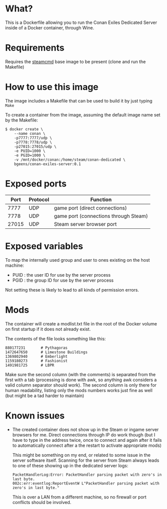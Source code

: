 # What?
This is a Dockerfile allowing you to run the Conan Exiles Dedicated 
Server inside of a Docker container, through Wine.

# Requirements
Requires the [steamcmd](https://github.com/theBlackDragon/steamcmd) 
base image to be present (clone and run the Makefile)

# How to use this image

The image includes a Makefile that can be used to build it by just
typing `Make`

To create a container from the image, assuming the default image name
set by the Makefile:
```console
$ docker create \
    --name conan \
    -p7777:7777/udp \ 
    -p7778:7778/udp \
    -p27015:27015/udp \ 
    -e PUID=1000 \
    -e PGID=1000 \
    -v /mnt/docker/conan:/home/steam/conan-dedicated \
    bgeens/conan-exiles-server:0.1
```

# Exposed ports
 |Port   |Protocol | Function |
 |-------|---------|----------|
 |  7777 | UDP | game port (direct connections) |
 |  7778 | UDP | game port (connections through Steam) |
 | 27015 | UDP | Steam server browser port |

# Exposed variables
To map the internally used group and user to ones existing on the host 
machine:

 - PUID : the user ID for use by the server process
 - PGID : the group ID for use by the server process
 
Not setting these is likely to lead to all kinds of permission errors.

# Mods
The container will create a modlist.txt file in the root of the 
Docker volume on first startup if it does not already exist.

The contents of the file looks something like this:
```
880177231       # Pythagoras
1472647650      # Limestone Buildings
1369802940      # Emberlight
1159180273      # Fashionist
1491981725      # LBPR
```
Make sure the second column (with the comments) is separated from the
first with a tab (processing is done with awk, so anything awk 
considers a valid column separator should work).
The second column is only there for human readability, listing only 
the mods numbers works just fine as well (but might be a tad harder 
to maintain)

# Known issues
 - The created container does not show up in the Steam or ingame 
   server browsers for me. Direct connections through IP do work 
   though (but I have to type in the address twice, once  to connect 
   and again after it fails to automatically connect after a the 
   restart to activate appropriate mods)
   
   This might be something on my end, or related to some issue in the
   server software itself. Scanning for the server from Steam always 
   leads to one of these showing up in the dedicated server logs:
   ```
   PacketHandlerLog:Error: PacketHandler parsing packet with zero's in last byte.
   002c:err:eventlog:ReportEventW L"PacketHandler parsing packet with zero's in last byte."
   
   ```
   This is over a LAN from a different machine, so no firewall or port
   conflicts should be involved.
 

